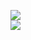 [![](https://img.shields.io/badge/Made%20With-Github%20Spray-lightgrey.svg?style=for-the-badge&logo=github)](https://github.com/Annihil/github-spray#26341)  
[![](https://i.imgur.com/2DrTn0Z.gif)](https://github.com/Annihil/github-spray)